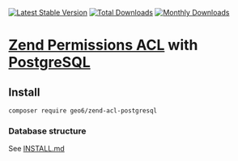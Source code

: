 [![Latest Stable Version](https://poser.pugx.org/geo6/zend-acl-postgresql/v/stable)](https://packagist.org/packages/geo6/zend-acl-postgresql)
[![Total Downloads](https://poser.pugx.org/geo6/zend-acl-postgresql/downloads)](https://packagist.org/packages/geo6/zend-acl-postgresql)
[![Monthly Downloads](https://poser.pugx.org/geo6/zend-acl-postgresql/d/monthly.png)](https://packagist.org/packages/geo6/zend-acl-postgresql)

# [Zend Permissions ACL](https://docs.zendframework.com/zend-permissions-acl/) with [PostgreSQL](https://www.postgresql.org/)

## Install

    composer require geo6/zend-acl-postgresql

### Database structure

See [INSTALL.md](./INSTALL.md)
